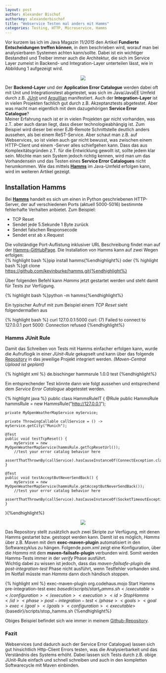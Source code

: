 ```yaml
---
layout: post
author: Alexander Bischof
authorkey: alexanderbischof
title: "Webservice Testen mal anders mit Hamms"
categories: Testing, HTTP, Microservice, Hamms
---
```

Vor kurzem las ich im Java Magazin *11/2015* den Artikel **Fundierte Entscheidungen treffen können**, in dem 
 beschrieben wird, worauf man bei analysierbaren Systemen achten kann/sollte. Dabei ist ein wichtiger Bestandteil und Treiber
 immer auch die Architektur, die sich im Service Layer zumeist in Backend- und Integration-Layer unterteilen lässt, wie in 
 Abbildung 1 aufgezeigt wird.
 
<p align="center"><img src="{{site.baseurl}}/images/2016-01-01-hamms_design.png"/></p>
  
Der **Backend-Layer** und der **Application Error Catalogue** werden dabei oft mit Unit und Integrationstest abgetestet, was sich im 
Java/JavaEE Umfeld durch z.B. [JUnit](www.junit.org) und [Arquillian](www.arquillian.org) manifestiert. Auch der **Integration-Layer**
ist in vielen Projekten fachlich gut durch z.B. Akzeptanztests abgetestet. Aber was macht man eigentlich mit dem dazugehörigen 
**Service Error Catalogue**?   
Meiner Erfahrung nach ist er in vielen Projekten gar nicht vorhanden, was z.T. aber auch daran liegt, dass dieser technologieabhängig ist. 
Zum Beispiel wird dieser bei einer EJB-Remote Schnittstelle deutlich anders aussehen, als bei einem ReST-Service. Aber schaut man z.B. auf
 Webservices, so ist vielen auch gar nicht bewusst, was zwischen einem HTTP-Client und einem -Server alles schiefgehen kann. Dass das
aus Komplexitätsgründen z.T. für die Entwicklung gewollt ist, sollte jedem klar sein. Möchte man sein System jedoch richtig kennen, wird man um
das Vorhandensein und das Testen eines **Service Error Catalogues** nicht herumkommen. Wie das
 mittels [**Hamms**](https://github.com/kevinburke/hamms) im Java-Umfeld erfolgen kann, wird im weiteren Artikel gezeigt.

## Installation Hamms

Bei [**Hamms**](https://github.com/kevinburke/hamms) handelt es sich um einen in Python geschriebenen HTTP-Server, der auf verschiedenen
 Ports (aktuell 5000-5016) bestimmte fehlerhafte Verhalten anbietet. Zum Beispiel: 
 
 - TCP Reset
 - Sendet jede 5.Sekunde 1 Byte zurück
 - Sendet falschen Responsecode
 - Sendet erst ab x.Request

Die vollständige Port-Auflistung inklusiver URL Beschreibung findet man auf der [Hamms-GitHubPage](https://github.com/kevinburke/hamms).
Die Installation von Hamms kann auf zwei Wegen erfolgen:  
{% highlight bash %}pip install hamms{%endhighlight%}
oder 
{% highlight bash %}git clone https://github.com/kevinburke/hamms.git{%endhighlight%}

Über folgenden Befehl kann *Hamms* jetzt gestartet werden und steht damit für Tests zur Verfügung.

{% highlight bash %}python -m hamms{%endhighlight%}

Ein typischer Aufruf mit zum Beispiel einem *TCP Reset* sieht folgendermaßen aus

{% highlight bash %}
curl 127.0.0.1:5000
curl: (7) Failed to connect to 127.0.0.1 port 5000: Connection refused
{%endhighlight%}

### Hamms JUnit Rule

Damit das Schreiben von Tests mit Hamms einfacher erfolgen kann, wurde die Aufruflogik in einer *JUnit-Rule* gekapselt und
kann über das folgende [Repository](https://github.com/AlexBischof/hammsrule) in das jeweilige Projekt integriert werden.
*(Maven-Central Upload ist geplant)*

{% highlight xml %}
<dependency>
    <groupId>de.bischinger</groupId>
    <artifactId>hammsrule</artifactId>
    <version>1.0.0</version>
    <scope>test</scope>
</dependency>
{%endhighlight%}

Ein entsprechender Test könnte dann wie folgt aussehen und entsprechend dem *Service Error Catalogue* abgetestet werden.

{% highlight java %}
public class HammsRuleIT {
    @Rule
    public HammsRule hammsRule = new HammsRule("http://127.0.0.1");

    private MyOpenWeatherMapService myService;

    private ThrowingCallable callService = () -> myService.getCity("Munich");

    @Test
    public void testTcpReset() {
        myService = new MyOpenWeatherMapService(hammsRule.getTcpResetUrl());
        //test your error catalog behavior here
        assertThatThrownBy(callService).hasCauseInstanceOf(ConnectException.class);
    }

    @Test
    public void testAcceptButNeverSendBack() {
        myService = new MyOpenWeatherMapService(hammsRule.getAcceptButNeverSendBack());
        //test your error catalog behavior here
        assertThatThrownBy(callService).hasCauseInstanceOf(SocketTimeoutException.class);
    }
}{%endhighlight%}

<p align="center"><img src="{{site.baseurl}}/images/2016-01-01-hamms.png"/></p>

Das Repository stellt zusätzlich auch zwei Skripte zur Verfügung, mit denen Hamms gestartet bzw. gestoppt werden kann. Damit ist es 
möglich, *Hamms* über z.B. Maven mit dem **exec-maven-plugin** automatisiert in den Softwarezyklus zu hängen. Folgende *pom.xml* zeigt
eine Konfiguration, über die *Hamms* mit dem **maven-failsafe-plugin** verbunden wird. Somit werden Hamms-Tests immer in der *verify* Phase ausführt.   
Wichtig dabei zu wissen ist jedoch, dass das *maven-failsafe-plugin* die *post-integration-test* Phase nicht ausführt, wenn Testfehler vorhanden
sind. Im Notfall müsste man *Hamms* dann doch händisch stoppen.

{% highlight xml %}
<plugin>
    <artifactId>exec-maven-plugin</artifactId>
    <groupId>org.codehaus.mojo</groupId>
    <executions>
        <execution>
            <id>Start Hamms</id>
            <phase>pre-integration-test</phase>
            <goals>
                <goal>exec</goal>
            </goals>
            <configuration>
                <executable>${basedir}/scripts/start_hamms.sh</executable>
            </configuration>
        </execution>
        <execution>
            <id>Stop Hamms</id>
            <phase>post-integration-test</phase>
            <goals>
                <goal>exec</goal>
            </goals>
            <configuration>
                <executable>${basedir}/scripts/stop_hamms.sh</executable>
            </configuration>
        </execution>
    </executions>
</plugin>
{%endhighlight%}

Obiges Beispiel befindet sich wie immer in meinem [Github-Repository](https://github.com/AlexBischof/hammsrule). 

### Fazit

Webservices (und dadurch auch der Service Error Catalogue) lassen sich gut hinsichtlich Http-Client Errors testen, 
was die Analysierbarkeit und das Verständnis des Systems erhöht.
Dabei lassen sich Tests durch z.B. obige JUnit-Rule einfach und schnell schreiben und auch in 
den kompletten Softwarecycle mit Maven einbinden. 